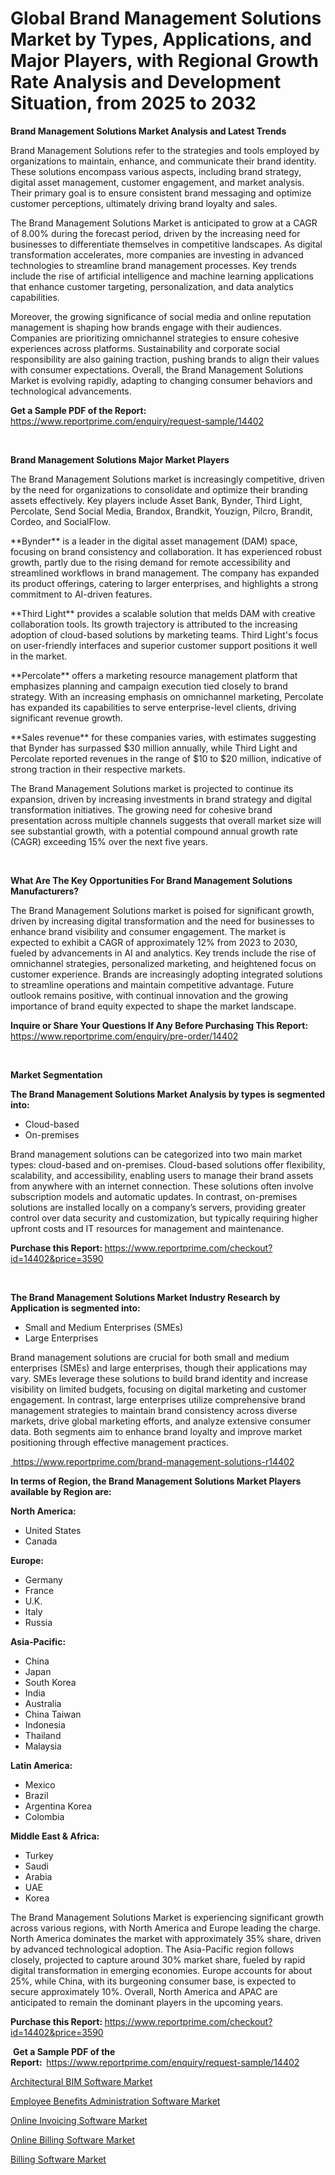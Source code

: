 <p><h1>Global Brand Management Solutions Market by Types, Applications, and Major Players, with Regional Growth Rate Analysis and Development Situation, from 2025 to 2032</h1></p><p><strong>Brand Management Solutions Market Analysis and Latest Trends</strong></p>
<p><p>Brand Management Solutions refer to the strategies and tools employed by organizations to maintain, enhance, and communicate their brand identity. These solutions encompass various aspects, including brand strategy, digital asset management, customer engagement, and market analysis. Their primary goal is to ensure consistent brand messaging and optimize customer perceptions, ultimately driving brand loyalty and sales.</p><p>The Brand Management Solutions Market is anticipated to grow at a CAGR of 8.00% during the forecast period, driven by the increasing need for businesses to differentiate themselves in competitive landscapes. As digital transformation accelerates, more companies are investing in advanced technologies to streamline brand management processes. Key trends include the rise of artificial intelligence and machine learning applications that enhance customer targeting, personalization, and data analytics capabilities.</p><p>Moreover, the growing significance of social media and online reputation management is shaping how brands engage with their audiences. Companies are prioritizing omnichannel strategies to ensure cohesive experiences across platforms. Sustainability and corporate social responsibility are also gaining traction, pushing brands to align their values with consumer expectations. Overall, the Brand Management Solutions Market is evolving rapidly, adapting to changing consumer behaviors and technological advancements.</p></p>
<p><strong>Get a Sample PDF of the Report:&nbsp;</strong> <a href="https://www.reportprime.com/enquiry/request-sample/14402?utm_campaign=1991&utm_medium=2&utm_source=Github&utm_content=ia&utm_term=20032025&utm_id=brand-management-solutions">https://www.reportprime.com/enquiry/request-sample/14402</a></p>
<p>&nbsp;</p>
<p><strong>Brand Management Solutions Major Market Players</strong></p>
<p><p>The Brand Management Solutions market is increasingly competitive, driven by the need for organizations to consolidate and optimize their branding assets effectively. Key players include Asset Bank, Bynder, Third Light, Percolate, Send Social Media, Brandox, Brandkit, Youzign, Pilcro, Brandit, Cordeo, and SocialFlow.</p><p>**Bynder** is a leader in the digital asset management (DAM) space, focusing on brand consistency and collaboration. It has experienced robust growth, partly due to the rising demand for remote accessibility and streamlined workflows in brand management. The company has expanded its product offerings, catering to larger enterprises, and highlights a strong commitment to AI-driven features.</p><p>**Third Light** provides a scalable solution that melds DAM with creative collaboration tools. Its growth trajectory is attributed to the increasing adoption of cloud-based solutions by marketing teams. Third Light's focus on user-friendly interfaces and superior customer support positions it well in the market.</p><p>**Percolate** offers a marketing resource management platform that emphasizes planning and campaign execution tied closely to brand strategy. With an increasing emphasis on omnichannel marketing, Percolate has expanded its capabilities to serve enterprise-level clients, driving significant revenue growth.</p><p>**Sales revenue** for these companies varies, with estimates suggesting that Bynder has surpassed $30 million annually, while Third Light and Percolate reported revenues in the range of $10 to $20 million, indicative of strong traction in their respective markets.</p><p>The Brand Management Solutions market is projected to continue its expansion, driven by increasing investments in brand strategy and digital transformation initiatives. The growing need for cohesive brand presentation across multiple channels suggests that overall market size will see substantial growth, with a potential compound annual growth rate (CAGR) exceeding 15% over the next five years.</p></p>
<p>&nbsp;</p>
<p><strong>What Are The Key Opportunities For Brand Management Solutions Manufacturers?</strong></p>
<p><p>The Brand Management Solutions market is poised for significant growth, driven by increasing digital transformation and the need for businesses to enhance brand visibility and consumer engagement. The market is expected to exhibit a CAGR of approximately 12% from 2023 to 2030, fueled by advancements in AI and analytics. Key trends include the rise of omnichannel strategies, personalized marketing, and heightened focus on customer experience. Brands are increasingly adopting integrated solutions to streamline operations and maintain competitive advantage. Future outlook remains positive, with continual innovation and the growing importance of brand equity expected to shape the market landscape.</p></p>
<p><strong>Inquire or Share Your Questions If Any Before Purchasing This Report:</strong> <a href="https://www.reportprime.com/enquiry/pre-order/14402?utm_campaign=1991&utm_medium=2&utm_source=Github&utm_content=ia&utm_term=20032025&utm_id=brand-management-solutions">https://www.reportprime.com/enquiry/pre-order/14402</a></p>
<p>&nbsp;</p>
<p><strong>Market Segmentation</strong></p>
<p><strong>The Brand Management Solutions Market Analysis by types is segmented into:</strong></p>
<p><ul><li>Cloud-based</li><li>On-premises</li></ul></p>
<p><p>Brand management solutions can be categorized into two main market types: cloud-based and on-premises. Cloud-based solutions offer flexibility, scalability, and accessibility, enabling users to manage their brand assets from anywhere with an internet connection. These solutions often involve subscription models and automatic updates. In contrast, on-premises solutions are installed locally on a company’s servers, providing greater control over data security and customization, but typically requiring higher upfront costs and IT resources for management and maintenance.</p></p>
<p><strong>Purchase this Report:&nbsp;</strong><a href="https://www.reportprime.com/checkout?id=14402&price=3590&utm_campaign=1991&utm_medium=2&utm_source=Github&utm_content=ia&utm_term=20032025&utm_id=brand-management-solutions">https://www.reportprime.com/checkout?id=14402&price=3590</a></p>
<p>&nbsp;</p>
<p><strong>The Brand Management Solutions Market Industry Research by Application is segmented into:</strong></p>
<p><ul><li>Small and Medium Enterprises (SMEs)</li><li>Large Enterprises</li></ul></p>
<p><p>Brand management solutions are crucial for both small and medium enterprises (SMEs) and large enterprises, though their applications may vary. SMEs leverage these solutions to build brand identity and increase visibility on limited budgets, focusing on digital marketing and customer engagement. In contrast, large enterprises utilize comprehensive brand management strategies to maintain brand consistency across diverse markets, drive global marketing efforts, and analyze extensive consumer data. Both segments aim to enhance brand loyalty and improve market positioning through effective management practices.</p></p>
<p><a href="https://www.reportprime.com/brand-management-solutions-r14402?utm_campaign=1991&utm_medium=2&utm_source=Github&utm_content=ia&utm_term=20032025&utm_id=brand-management-solutions">&nbsp;https://www.reportprime.com/brand-management-solutions-r14402</a></p>
<p><strong>In terms of Region, the Brand Management Solutions Market Players available by Region are:</strong></p>
<p>
    <p> <strong> North America: </strong>
        <ul>
            <li>United States</li>
            <li>Canada</li>
        </ul>
        </p> 
    <p> <strong> Europe: </strong>
        <ul>
            <li>Germany</li>
            <li>France</li>
            <li>U.K.</li>
            <li>Italy</li>
            <li>Russia</li>
        </ul>
        </p> 
    <p> <strong> Asia-Pacific: </strong>
        <ul>
            <li>China</li>
            <li>Japan</li>
            <li>South Korea</li>
            <li>India</li>
            <li>Australia</li>
            <li>China Taiwan</li>
            <li>Indonesia</li>
            <li>Thailand</li>
            <li>Malaysia</li>
        </ul>
        </p> 
    <p> <strong> Latin America: </strong>
        <ul>
            <li>Mexico</li>
            <li>Brazil</li>
            <li>Argentina Korea</li>
            <li>Colombia</li>
        </ul>
        </p> 
    <p> <strong> Middle East & Africa: </strong>
        <ul>
            <li>Turkey</li>
            <li>Saudi</li>
            <li>Arabia</li>
            <li>UAE</li>
            <li>Korea</li>
        </ul>
    </p>
    </p>
<p><p>The Brand Management Solutions Market is experiencing significant growth across various regions, with North America and Europe leading the charge. North America dominates the market with approximately 35% share, driven by advanced technological adoption. The Asia-Pacific region follows closely, projected to capture around 30% market share, fueled by rapid digital transformation in emerging economies. Europe accounts for about 25%, while China, with its burgeoning consumer base, is expected to secure approximately 10%. Overall, North America and APAC are anticipated to remain the dominant players in the upcoming years.</p></p>
<p><strong>Purchase this Report: </strong><a href="https://www.reportprime.com/checkout?id=14402&price=3590&utm_campaign=1991&utm_medium=2&utm_source=Github&utm_content=ia&utm_term=20032025&utm_id=brand-management-solutions">https://www.reportprime.com/checkout?id=14402&price=3590</a></p>
<p>&nbsp;<strong>Get a Sample PDF of the Report:&nbsp;&nbsp;</strong><a href="https://www.reportprime.com/enquiry/request-sample/14402?utm_campaign=1991&utm_medium=2&utm_source=Github&utm_content=ia&utm_term=20032025&utm_id=brand-management-solutions">https://www.reportprime.com/enquiry/request-sample/14402</a></p>
<p><strong></strong></p>
<p><p><a href="https://github.com/gfellcincot4/Market-Research-Report-List-1/blob/main/architectural-bim-software-market.md?utm_campaign=1991&utm_medium=2&utm_source=Github&utm_content=ia&utm_term=20032025&utm_id=brand-management-solutions">Architectural BIM Software Market</a></p><p><a href="https://github.com/ranewknaller/Market-Research-Report-List-1/blob/main/employee-benefits-administration-software-market.md?utm_campaign=1991&utm_medium=2&utm_source=Github&utm_content=ia&utm_term=20032025&utm_id=brand-management-solutions">Employee Benefits Administration Software Market</a></p><p><a href="https://github.com/countpapajwp/Market-Research-Report-List-1/blob/main/online-invoicing-software-market.md?utm_campaign=1991&utm_medium=2&utm_source=Github&utm_content=ia&utm_term=20032025&utm_id=brand-management-solutions">Online Invoicing Software Market</a></p><p><a href="https://github.com/wraggfomath/Market-Research-Report-List-1/blob/main/online-billing-software-market.md?utm_campaign=1991&utm_medium=2&utm_source=Github&utm_content=ia&utm_term=20032025&utm_id=brand-management-solutions">Online Billing Software Market</a></p><p><a href="https://github.com/alawnhvicay/Market-Research-Report-List-1/blob/main/billing-software-market.md?utm_campaign=1991&utm_medium=2&utm_source=Github&utm_content=ia&utm_term=20032025&utm_id=brand-management-solutions">Billing Software Market</a></p></p>